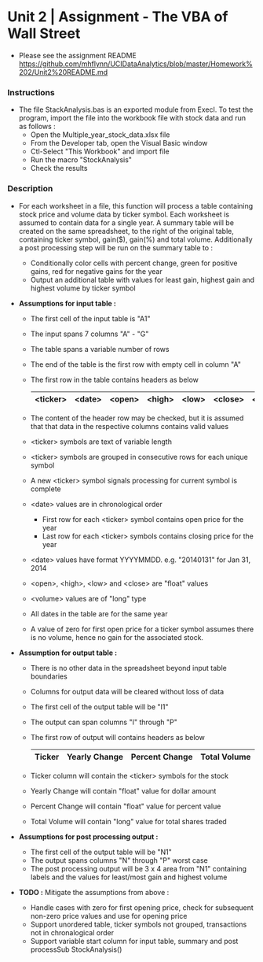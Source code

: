 # Unit 2 | Assignment - The VBA of Wall Street

* Please see the assignment README <https://github.com/mhflynn/UCIDataAnalytics/blob/master/Homework%202/Unit2%20README.md>

### Instructions 

* The file StackAnalysis.bas is an exported module from Execl. To test the program, import the file into the workbook file with stock data and run as follows :
   * Open the Multiple_year_stock_data.xlsx file
   * From the Developer tab, open the Visual Basic window
   * Ctl-Select "This Workbook" and import file  
   * Run the macro "StockAnalysis"
   * Check the results

### Description

 * For each worksheet in a file, this function will process a table
 containing stock price and volume data by ticker symbol. Each 
 worksheet is assumed to contain data for a single year. 
 A summary table will be created on the same spreadsheet, to the right
 of the original table, containing ticker symbol, gain($), gain(%) and total volume.
 Additionally a post processing step will be run on the summary table to :
   - Conditionally color cells with percent change, green for positive
     gains, red for negative gains for the year
   - Output an additional table with values for least gain, highest gain and highest 
     volume by ticker symbol

 * **Assumptions for input table :**
   - The first cell of the input table is "A1"
   - The input spans 7 columns "A" - "G"
   - The table spans a variable number of rows
   - The end of the table is the first row with empty cell in column "A"
   - The first row in the table contains headers as below
   
       |\<ticker\>| \<date\> | \<open\> | \<high\> | \<low\> | \<close\> | \<volume\> |
       |---|---|---|---|---|---|---|
       
   - The content of the header row may be checked, but it is assumed that
       that data in the respective columns contains valid values
   - \<ticker\> symbols are text of variable length
   - \<ticker\> symbols are grouped in consecutive rows for each unique symbol
   - A new \<ticker\> symbol signals processing for current symbol is complete
   - \<date\> values are in chronological order
       - First row for each \<ticker\> symbol contains open price for the year
       - Last row for each \<ticker\> symbols contains closing price for the year
   - \<date\> values have format YYYYMMDD. e.g. "20140131" for Jan 31, 2014
   - \<open\>, \<high\>, \<low\> and \<close\> are "float" values
   - \<volume\> values are of "long" type
   - All dates in the table are for the same year
   - A value of zero for first open price for a ticker symbol assumes there
     is no volume, hence no gain for the associated stock.
     
* **Assumption for output table :**
   - There is no other data in the spreadsheet beyond input table boundaries
   - Columns for output data will be cleared without loss of data
   - The first cell of the output table will be "I1"
   - The output can span columns "I" through "P"
   - The first row of output will contains headers as below
   
       | Ticker | Yearly Change | Percent Change | Total Volume |
       |---|---|---|---|
       
   - Ticker column will contain the \<ticker\> symbols for the stock
   - Yearly Change will contain "float" value for dollar amount
   - Percent Change will contain "float" value for percent value
   - Total Volume will contain "long" value for total shares traded


* **Assumptions for post processing output :**
   - The first cell of the output table will be "N1"
   - The output spans columns "N" through "P" worst case
   - The post processing output will be 3 x 4 area from "N1" containing
     labels and the values for least/most gain and highest volume

* **TODO :** Mitigate the assumptions from above :
   - Handle cases with zero for first opening price, check for subsequent
      non-zero price values and use for opening price
   - Support unordered table, ticker symbols not grouped, transactions
      not in chronalogical order
   - Support variable start column for input table, summary and post processSub StockAnalysis()
